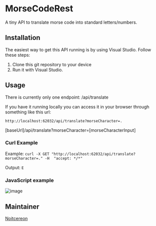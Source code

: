 # MorseCodeRest
A tiny API to translate morse code into standard letters/numbers.


## Installation

The easiest way to get this API running is by using Visual Studio. Follow these steps:

1. Clone this git repository to your device
2. Run it with Visual Studio.

## Usage

There is currently only one endpoint: /api/translate

If you have it running locally you can access it in your browser through something like this url:

`http://localhost:62032/api/translate?morseCharacter=.`

[baseUrl]/api/translate?morseCharacter=[morseCharacterInput]

### Curl Example

Example: `curl -X GET "http://localhost:62032/api/translate?morseCharacter=." -H  "accept: */*"`

Output: `E`

### JavaScript example

![image](https://user-images.githubusercontent.com/40148361/181268648-a1576dce-86dd-4e61-a857-490703cc06b7.png)


## Maintainer
[Noitcereon](https://github.com/Noitcereon)
